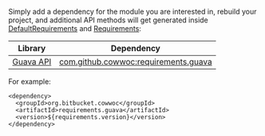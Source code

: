 Simply add a dependency for the module you are interested in, rebuild your project, and additional API methods will get generated inside [DefaultRequirements](https://cowwoc.bitbucket.io/requirements.java/5.2.0/docs/api/org.bitbucket.cowwoc.requirements/org/bitbucket/cowwoc/requirements/DefaultRequirements.html) and [Requirements](https://cowwoc.bitbucket.io/requirements.java/5.2.0/docs/api/org.bitbucket.cowwoc.requirements/org/bitbucket/cowwoc/requirements/Requirements.html):

| Library                                                       | Dependency |
|---------------------------------------------------------------|------------|
| [Guava API](https://guava.dev/releases/28.0-jre/api/docs/)    | [com.github.cowwoc:requirements.guava](https://search.maven.org/search?q=g:org.bitbucket.cowwoc%20AND%20a:requirements.guava) |

For example:
```
<dependency>
  <groupId>org.bitbucket.cowwoc</groupId>
  <artifactId>requirements.guava</artifactId>
  <version>${requirements.version}</version>
</dependency>
```
